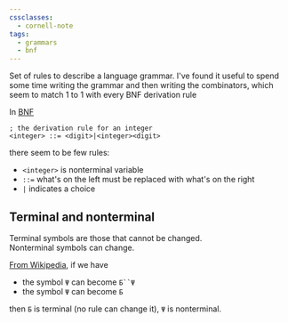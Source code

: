 ```yaml
---
cssclasses:
  - cornell-note
tags:
  - grammars
  - bnf
---
```


Set of rules to describe a language grammar. I've found it useful to spend some time writing the grammar and then writing the combinators, which seem to match 1 to 1 with every BNF derivation rule

In [BNF](https://en.wikipedia.org/wiki/Backus%E2%80%93Naur_form) 

```
; the derivation rule for an integer
<integer> ::= <digit>|<integer><digit>
```

there seem to be few rules:
* `<integer>` is nonterminal variable
* `::=` what's on the left must be replaced with what's on the right
* `|` indicates a choice

## Terminal and nonterminal

Terminal symbols are those that cannot be changed.<br />
Nonterminal symbols can change.

[From Wikipedia](https://en.wikipedia.org/wiki/Terminal_and_nonterminal_symbols#Terminal_symbols), if we have 

* the symbol `Ψ` can become `Б``Ψ`
* the symbol `Ψ` can become `Б`

then `Б` is terminal (no rule can change it), `Ψ` is nonterminal.